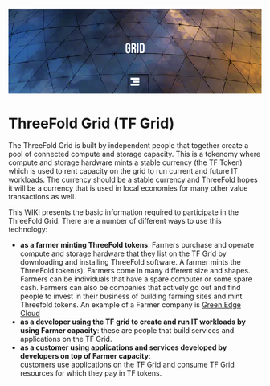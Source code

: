 ![](./img/grid_header.jpg)

# ThreeFold Grid (TF Grid)

The ThreeFold Grid is built by independent people that together create a pool of connected compute and storage capacity.  This is a tokenomy where compute and storage hardware mints a stable currency (the TF Token) which is used to rent capacity on the grid to run current and future IT workloads.  The currency should be a stable currency and ThreeFold hopes it will be a currency that is used in local economies for many other value transactions as well.

This WIKI presents the basic information required to participate in the ThreeFold Grid.  There are a number of different ways to use this technology:
- **as a farmer minting ThreeFold tokens**:
Farmers purchase and operate compute and storage hardware that they list on the TF Grid by downloading and installing ThreeFold software. A farmer mints the ThreeFold token(s). Farmers come in many different size and shapes.  Farmers can be individuals that have a spare computer or some spare cash.  Farmers can also be companies that actively go out and find people to invest in their business of building farming sites and mint Threefold tokens. 
An example of a Farmer company is [Green Edge Cloud](https://www.greenedgecloud.com/)
- **as a developer using the TF grid to create and run IT workloads by using Farmer capacity**:
these are people that build services and applications on the TF Grid.
- **as a customer using applications and services developed by developers on top of Farmer capacity**:  
customers use applications on the TF Grid and consume TF Grid resources for which they pay in TF tokens.
